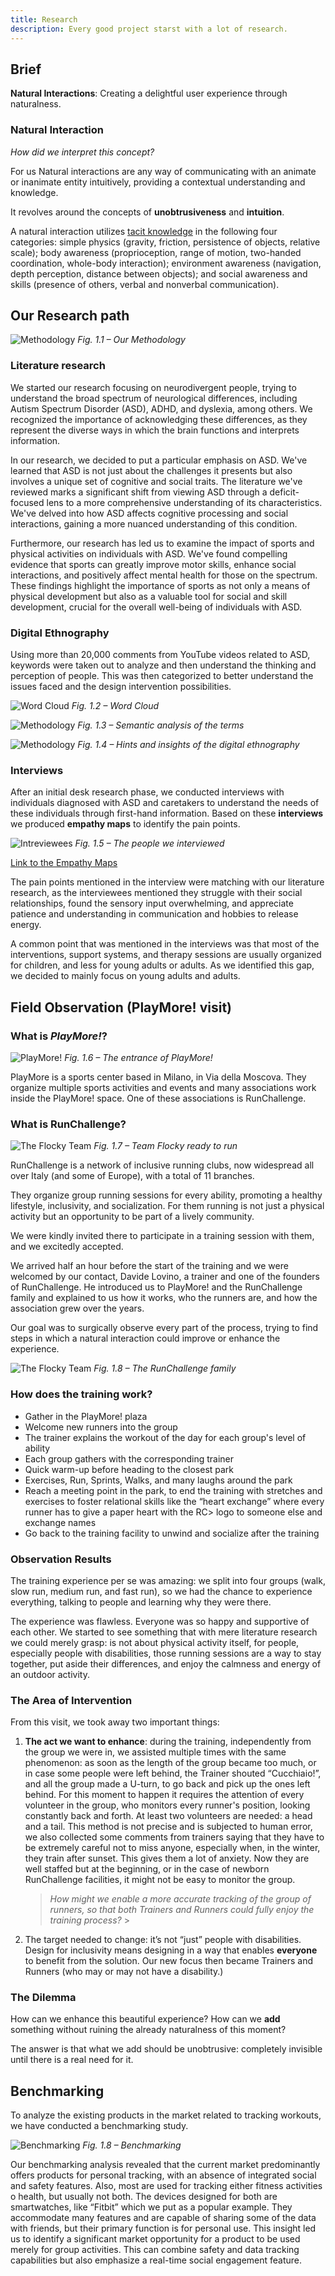 ```yaml
---
title: Research
description: Every good project starst with a lot of research.
---
```


## Brief

**Natural Interactions**:
Creating a delightful user experience through naturalness.

### Natural Interaction

_How did we interpret this concept?_

For us Natural interactions are any way of communicating with an animate or inanimate entity intuitively, providing a contextual understanding and knowledge.

It revolves around the concepts of **unobtrusiveness** and **intuition**.

A natural interaction utilizes [tacit knowledge](https://www.sciencedirect.com/topics/computer-science/tacit-knowledge) in the following four categories: simple physics (gravity, friction, persistence of objects, relative scale); body awareness (proprioception, range of motion, two-handed coordination, whole-body interaction); environment awareness (navigation, depth perception, distance between objects); and social awareness and skills (presence of others, verbal and nonverbal communication).

## Our Research path

![Methodology](../../../assets/img/01_research/00.png)
_Fig. 1.1 – Our Methodology_

### Literature research

We started our research focusing on neurodivergent people, trying to understand the broad spectrum of neurological differences, including Autism Spectrum Disorder (ASD), ADHD, and dyslexia, among others. We recognized the importance of acknowledging these differences, as they represent the diverse ways in which the brain functions and interprets information.

In our research, we decided to put a particular emphasis on ASD. We've learned that ASD is not just about the challenges it presents but also involves a unique set of cognitive and social traits. The literature we've reviewed marks a significant shift from viewing ASD through a deficit-focused lens to a more comprehensive understanding of its characteristics. We've delved into how ASD affects cognitive processing and social interactions, gaining a more nuanced understanding of this condition.

Furthermore, our research has led us to examine the impact of sports and physical activities on individuals with ASD. We've found compelling evidence that sports can greatly improve motor skills, enhance social interactions, and positively affect mental health for those on the spectrum. These findings highlight the importance of sports as not only a means of physical development but also as a valuable tool for social and skill development, crucial for the overall well-being of individuals with ASD.

### Digital Ethnography

Using more than 20,000 comments from YouTube videos related to ASD, keywords were taken out to analyze and then understand the thinking and perception of people. This was then categorized to better understand the issues faced and the design intervention possibilities.

![Word Cloud](../../../assets/img/01_research/01.png)
_Fig. 1.2 – Word Cloud_

![Methodology](../../../assets/img/01_research/03.png)
_Fig. 1.3 – Semantic analysis of the terms_

![Methodology](../../../assets/img/01_research/04.png)
_Fig. 1.4 – Hints and insights of the digital ethnography_

### Interviews

After an initial desk research phase, we conducted interviews with individuals diagnosed with ASD and caretakers to understand the needs of these individuals through first-hand information. Based on these **interviews** we produced **empathy maps** to identify the pain points.

![Intreviewees](../../../assets/img/01_research/05.png)
_Fig. 1.5 – The people we interviewed_

[Link to the Empathy Maps](https://www.figma.com/embed?embed_host=notion&url=https%3A%2F%2Fwww.figma.com%2Ffile%2FUTkDIgZWIjtKdC09k3eOOx%2FFDS-%7C-Website%3Ftype%3Ddesign%26node-id%3D191-1506%26mode%3Ddesign%26t%3DVdBQ1izPf1gklZxv-11)

The pain points mentioned in the interview were matching with our literature research, as the interviewees mentioned they struggle with their social relationships, found the sensory input overwhelming, and appreciate patience and understanding in communication and hobbies to release energy.

A common point that was mentioned in the interviews was that most of the interventions, support systems, and therapy sessions are usually organized for children, and less for young adults or adults. As we identified this gap, we decided to mainly focus on young adults and adults.

## Field Observation (PlayMore! visit)

### What is _PlayMore!_?

![PlayMore!](../../../assets/img/01_research/06.jpeg)
_Fig. 1.6 – The entrance of PlayMore!_

PlayMore is a sports center based in Milano, in Via della Moscova. They organize multiple sports activities and events and many associations work inside the PlayMore! space. One of these associations is RunChallenge.

### What is RunChallenge?

![The Flocky Team](../../../assets/img/01_research/07.jpeg)
_Fig. 1.7 – Team Flocky ready to run_

RunChallenge is a network of inclusive running clubs, now widespread all over Italy (and some of Europe), with a total of 11 branches.

They organize group running sessions for every ability, promoting a healthy lifestyle, inclusivity, and socialization. For them running is not just a physical activity but an opportunity to be part of a lively community.

We were kindly invited there to participate in a training session with them, and we excitedly accepted.

We arrived half an hour before the start of the training and we were welcomed by our contact, Davide Lovino, a trainer and one of the founders of RunChallenge. He introduced us to PlayMore! and the RunChallenge family and explained to us how it works, who the runners are, and how the association grew over the years.

Our goal was to surgically observe every part of the process, trying to find steps in which a natural interaction could improve or enhance the experience.

![The Flocky Team](../../../assets/img/01_research/08.jpeg)
_Fig. 1.8 – The RunChallenge family_

### How does the training work?

- Gather in the PlayMore! plaza
- Welcome new runners into the group
- The trainer explains the workout of the day for each group's level of ability
- Each group gathers with the corresponding trainer
- Quick warm-up before heading to the closest park
- Exercises, Run, Sprints, Walks, and many laughs around the park
- Reach a meeting point in the park, to end the training with stretches and exercises to foster relational skills like the “heart exchange” where every runner has to give a paper heart with the RC> logo to someone else and exchange names
- Go back to the training facility to unwind and socialize after the training

### Observation Results

The training experience per se was amazing: we split into four groups (walk, slow run, medium run, and fast run), so we had the chance to experience everything, talking to people and learning why they were there.

The experience was flawless. Everyone was so happy and supportive of each other. We started to see something that with mere literature research we could merely grasp: is not about physical activity itself, for people, especially people with disabilities, those running sessions are a way to stay together, put aside their differences, and enjoy the calmness and energy of an outdoor activity.

### The Area of Intervention

From this visit, we took away two important things:

1.  **The act we want to enhance**: during the training, independently from the group we were in, we assisted multiple times with the same phenomenon: as soon as the length of the group became too much, or in case some people were left behind, the Trainer shouted “Cucchiaio!”, and all the group made a U-turn, to go back and pick up the ones left behind. For this moment to happen it requires the attention of every volunteer in the group, who monitors every runner's position, looking constantly back and forth. At least two volunteers are needed: a head and a tail.
    This method is not precise and is subjected to human error, we also collected some comments from trainers saying that they have to be extremely careful not to miss anyone, especially when, in the winter, they train after sunset. This gives them a lot of anxiety.
    Now they are well staffed but at the beginning, or in the case of newborn RunChallenge facilities, it might not be easy to monitor the group.
    > _How might we enable a more accurate tracking of the group of runners, so that both Trainers and Runners could fully enjoy the training process?_ >
2.  The target needed to change: it’s not “just” people with disabilities. Design for inclusivity means designing in a way that enables **everyone** to benefit from the solution. Our new focus then became Trainers and Runners (who may or may not have a disability.)

### The Dilemma

How can we enhance this beautiful experience? How can we **add** something without ruining the already naturalness of this moment?

The answer is that what we add should be unobtrusive: completely invisible until there is a real need for it.

## Benchmarking

To analyze the existing products in the market related to tracking workouts, we have conducted a benchmarking study.

![Benchmarking](../../../assets/img/01_research/09.png)
_Fig. 1.8 – Benchmarking_

Our benchmarking analysis revealed that the current market predominantly offers products for personal tracking, with an absence of integrated social and safety features. Also, most are used for tracking either fitness activities o health, but usually not both. The devices designed for both are smartwatches, like “Fitbit” which we put as a popular example. They accommodate many features and are capable of sharing some of the data with friends, but their primary function is for personal use. This insight led us to identify a significant market opportunity for a product to be used merely for group activities. This can combine safety and data tracking capabilities but also emphasize a real-time social engagement feature.
